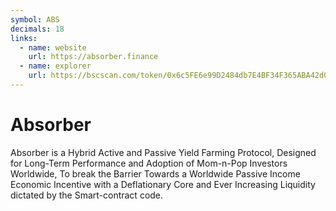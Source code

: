 ```yaml
---
symbol: ABS
decimals: 18
links:
  - name: website
    url: https://absorber.finance
  - name: explorer
    url: https://bscscan.com/token/0x6c5FE6e99D2484db7E4BF34F365ABA42d0E4dC20
---
```


# Absorber

Absorber is a Hybrid Active and Passive Yield Farming Protocol, Designed for Long-Term Performance and Adoption of Mom-n-Pop Investors Worldwide, To break the Barrier Towards a Worldwide Passive Income Economic Incentive with a Deflationary Core and Ever Increasing Liquidity dictated by the Smart-contract code.
